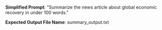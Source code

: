 **Simplified Prompt**:
"Summarize the news article about global economic recovery in under 100 words."

**Expected Output File Name**: summary_output.txt
